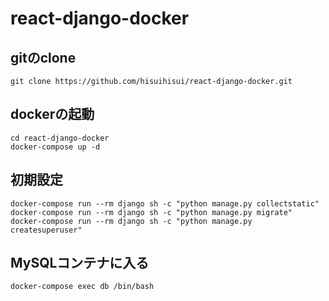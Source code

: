# react-django-docker
## gitのclone
```
git clone https://github.com/hisuihisui/react-django-docker.git
```
## dockerの起動
```
cd react-django-docker
docker-compose up -d
```
## 初期設定
```
docker-compose run --rm django sh -c "python manage.py collectstatic"
docker-compose run --rm django sh -c "python manage.py migrate"
docker-compose run --rm django sh -c "python manage.py createsuperuser"
```
## MySQLコンテナに入る
```
docker-compose exec db /bin/bash
```
